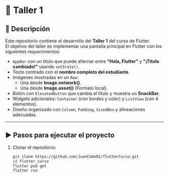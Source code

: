 # 📱 Taller 1

## 📌 Descripción
Este repositorio contiene el desarrollo del **Taller 1** del curso de Flutter.  
El objetivo del taller es implementar una pantalla principal en Flutter con los siguientes requerimientos:

- `AppBar` con un título que puede alternar entre **"Hola, Flutter"** y **"¡Título cambiado!"** usando `setState()`.
- Texto centrado con el **nombre completo del estudiante**.
- Imágenes mostradas en un `Row`:  
  - Una desde **Image.network()**.  
  - Una desde **Image.asset()** (Formato local).
- Botón con `ElevatedButton` que cambia el título y muestra un **SnackBar**.
- Widgets adicionales: `Container` (con bordes y color) y `ListView` (con 4 elementos).
- Diseño organizado con `Column`, `Padding`, `SizedBox` y alineaciones adecuadas.

---

## ▶️ Pasos para ejecutar el proyecto

1. Clonar el repositorio:
   ```bash
   git clone https://github.com/JuanCobo01/flutterCurso.git
   cd flutter_curso
   flutter pub get
   flutter run
